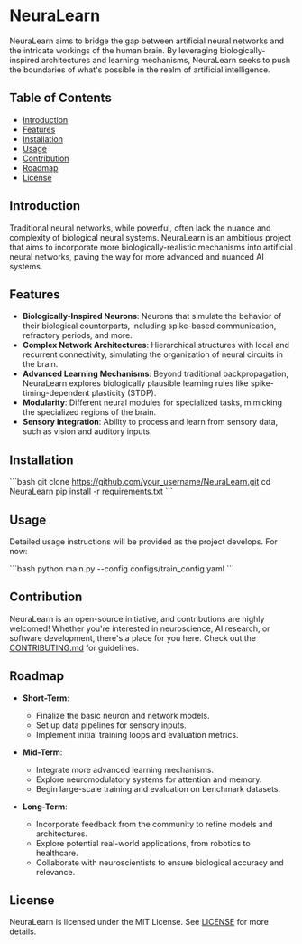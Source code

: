 # NeuraLearn

NeuraLearn aims to bridge the gap between artificial neural networks and the intricate workings of the human brain. By leveraging biologically-inspired architectures and learning mechanisms, NeuraLearn seeks to push the boundaries of what's possible in the realm of artificial intelligence.

## Table of Contents

- [Introduction](#introduction)
- [Features](#features)
- [Installation](#installation)
- [Usage](#usage)
- [Contribution](#contribution)
- [Roadmap](#roadmap)
- [License](#license)

## Introduction

Traditional neural networks, while powerful, often lack the nuance and complexity of biological neural systems. NeuraLearn is an ambitious project that aims to incorporate more biologically-realistic mechanisms into artificial neural networks, paving the way for more advanced and nuanced AI systems.

## Features

- **Biologically-Inspired Neurons**: Neurons that simulate the behavior of their biological counterparts, including spike-based communication, refractory periods, and more.
- **Complex Network Architectures**: Hierarchical structures with local and recurrent connectivity, simulating the organization of neural circuits in the brain.
- **Advanced Learning Mechanisms**: Beyond traditional backpropagation, NeuraLearn explores biologically plausible learning rules like spike-timing-dependent plasticity (STDP).
- **Modularity**: Different neural modules for specialized tasks, mimicking the specialized regions of the brain.
- **Sensory Integration**: Ability to process and learn from sensory data, such as vision and auditory inputs.

## Installation

\```bash
git clone https://github.com/your_username/NeuraLearn.git
cd NeuraLearn
pip install -r requirements.txt
\```

## Usage

Detailed usage instructions will be provided as the project develops. For now:

\```bash
python main.py --config configs/train_config.yaml
\```

## Contribution

NeuraLearn is an open-source initiative, and contributions are highly welcomed! Whether you're interested in neuroscience, AI research, or software development, there's a place for you here. Check out the [CONTRIBUTING.md](CONTRIBUTING.md) for guidelines.

## Roadmap

- **Short-Term**:
  - Finalize the basic neuron and network models.
  - Set up data pipelines for sensory inputs.
  - Implement initial training loops and evaluation metrics.
  
- **Mid-Term**:
  - Integrate more advanced learning mechanisms.
  - Explore neuromodulatory systems for attention and memory.
  - Begin large-scale training and evaluation on benchmark datasets.
  
- **Long-Term**:
  - Incorporate feedback from the community to refine models and architectures.
  - Explore potential real-world applications, from robotics to healthcare.
  - Collaborate with neuroscientists to ensure biological accuracy and relevance.

## License

NeuraLearn is licensed under the MIT License. See [LICENSE](LICENSE) for more details.
